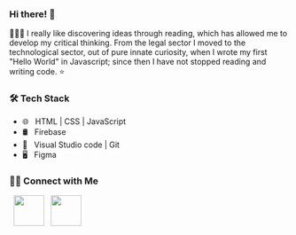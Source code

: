 ### Hi there! 👋
 👨🏻‍💻 I really like discovering ideas through reading, which has allowed me to develop my critical thinking. From the legal sector I moved to the technological sector, out of pure innate curiosity, when I wrote my first "Hello World" in Javascript; since then I have not stopped reading and writing code.  ⭐️
<h3>🛠 Tech Stack</h3>

- 🌐 &nbsp;  HTML | CSS | JavaScript 
- 🛢 &nbsp; Firebase 
- 🔧 &nbsp; Visual Studio code | Git
- 🖥 &nbsp; Figma 

<h3> 🤝🏻 Connect with Me </h3>

<p align="left">
&nbsp; <a href="https://www.linkedin.com/in/jackelinepuruaya/" target="_blank" rel="noopener noreferrer"><img src="https://img.icons8.com/plasticine/100/000000/linkedin.png" width="55" /></a>
&nbsp; <a href="mailto:jpuruaya@ufm.edu" target="_blank" rel="noopener noreferrer"><img src="https://img.icons8.com/plasticine/100/000000/gmail.png"  width="55" /></a>
</p>



